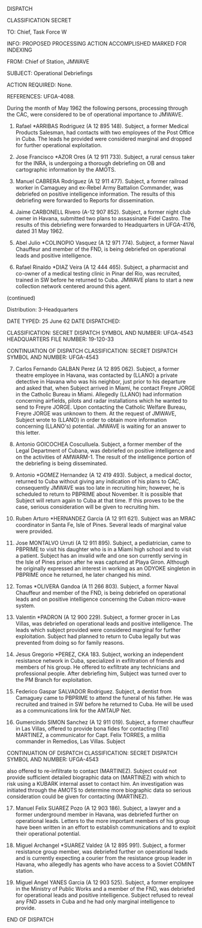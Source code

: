 DISPATCH

CLASSIFICATION
SECRET

TO:
Chief, Task Force W

INFO:
PROPOSED PROCESSING
ACTION ACCOMPLISHED
MARKED FOR INDEXING

FROM:
Chief of Station, JMWAVE

SUBJECT:
Operational Debriefings

ACTION REQUIRED:
None.

REFERENCES:
UFGA-4088.

During the month of May 1962 the following persons, processing through the CAC, were considered to be of operational importance to JMWAVE.

1. Rafael *ARRIBAS Rodriguez (A 12 895 148). Subject, a former Medical Products Salesman, had contacts with two employees of the Post Office in Cuba. The leads he provided were considered marginal and dropped for further operational exploitation.

2. Jose Francisco *AZOR Ores (A 12 911 733). Subject, a rural census taker for the INRA, is undergoing a thorough debriefing on OB and cartographic information by the AMOTS.

3. Manuel CABRERA Rodriguez (A 12 911 477). Subject, a former railroad worker in Camaguey and ex-Rebel Army Battalion Commander, was debriefed on positive intelligence information. The results of this debriefing were forwarded to Reports for dissemination.

4. Jaime CARBONELL Rivero (A-12 907 852). Subject, a former night club owner in Havana, submitted two plans to assassinate Fidel Castro. The results of this debriefing were forwarded to Headquarters in UFGA-4176, dated 31 May 1962.

5. Abel Julio *COLINOPIO Vasquez (A 12 971 774). Subject, a former Naval Chauffeur and member of the FND, is being debriefed on operational leads and positive intelligence.

6. Rafael Rinaldo *DIAZ Veira (A 12 444 465). Subject, a pharmacist and co-owner of a medical testing clinic in Pinar del Rio, was recruited, trained in SW before he returned to Cuba. JMWAVE plans to start a new collection network centered around this agent.

(continued)

Distribution:
3-Headquarters

DATE TYPED: 25 June 62
DATE DISPATCHED:

CLASSIFICATION: SECRET
DISPATCH SYMBOL AND NUMBER: UFGA-4543
HEADQUARTERS FILE NUMBER: 19-120-33

CONTINUATION OF DISPATCH
CLASSIFICATION: SECRET
DISPATCH SYMBOL AND NUMBER: UFGA-4543

7. Carlos Fernando GALBAN Perez (A 12 895 062). Subject, a former theatre employee in Havana, was contacted by (LLANO) a private detective in Havana who was his neighbor, just prior to his departure and asked that, when Subject arrived in Miami, he contact Freyre JORGE in the Catholic Bureau in Miami. Allegedly (LLANO) had information concerning airfields, pilots and radar installations which he wanted to send to Freyre JORGE. Upon contacting the Catholic Welfare Bureau, Freyre JORGE was unknown to them. At the request of JMWAVE, Subject wrote to (LLANO) in order to obtain more information concerning (LLANO's) potential. JMWAVE is waiting for an answer to this letter.

8. Antonio GOICOCHEA Cosculluela. Subject, a former member of the Legal Department of Cubana, was debriefed on positive intelligence and on the activities of AMWARM-1. The result of the intelligence portion of the debriefing is being disseminated.

9. Antonio *GOMEZ Hernandez (A 12 419 493). Subject, a medical doctor, returned to Cuba without giving any indication of his plans to CAC, consequently JMWAVE was too late in recruiting him; however, he is scheduled to return to PBPRIME about November. It is possible that Subject will return again to Cuba at that time. If this proves to be the case, serious consideration will be given to recruiting him.

10. Ruben Arturo *HERNANDEZ Garcia (A 12 911 621). Subject was an MRAC coordinator in Santa Fe, Isle of Pines. Several leads of marginal value were provided.

11. Jose MONTALVO Urruti (A 12 911 895). Subject, a pediatrician, came to PBPRIME to visit his daughter who is in a Miami high school and to visit a patient. Subject has an invalid wife and one son currently serving in the Isle of Pines prison after he was captured at Playa Giron. Although he originally expressed an interest in working as an ODYOKE singleton in PBPRIME once he returned, he later changed his mind.

12. Tomas *OLIVERA Gandoa (A 11 266 803). Subject, a former Naval Chauffeur and member of the FND, is being debriefed on operational leads and on positive intelligence concerning the Cuban micro-wave system.

13. Valentin *PADRON (A 12 900 229). Subject, a former grocer in Las Villas, was debriefed on operational leads and positive intelligence. The leads which subject provided were considered marginal for further exploitation. Subject had planned to return to Cuba legally but was prevented from doing so for family reasons.

14. Jesus Gregorio *PEREZ, CKA 183. Subject, working an independent resistance network in Cuba, specialized in exfiltration of friends and members of his group. He offered to exfiltrate any technicians and professional people. After debriefing him, Subject was turned over to the PM Branch for exploitation.

15. Federico Gaspar SALVADOR Rodriguez. Subject, a dentist from Camaguey came to PBPRIME to attend the funeral of his father. He was recruited and trained in SW before he returned to Cuba. He will be used as a communications link for the AMTAUP Net.

16. Gumercindo SIMON Sanchez (A 12 911 019). Subject, a former chauffeur in Las Villas, offered to provide bona fides for contacting (Titi) MARTINEZ, a communicator for Capt. Felix TORRES, a militia commander in Remedios, Las Villas. Subject

CONTINUATION OF DISPATCH
CLASSIFICATION: SECRET
DISPATCH SYMBOL AND NUMBER: UFGA-4543

also offered to re-infiltrate to contact (MARTINEZ). Subject could not provide sufficient detailed biographic data on (MARTINEZ) with which to risk using a KUBARK internal asset to contact him. An investigation was initiated through the AMOTS to determine more biographic data so serious consideration could be given for contacting (MARTINEZ).

17. Manuel Felix SUAREZ Pozo (A 12 903 186). Subject, a lawyer and a former underground member in Havana, was debriefed further on operational leads. Letters to the more important members of his group have been written in an effort to establish communications and to exploit their operational potential.

18. Miguel Archangel *SUAREZ Valdez (A 12 895 991). Subject, a former resistance group member, was debriefed further on operational leads and is currently expecting a courier from the resistance group leader in Havana, who allegedly has agents who have access to a Soviet COMINT station.

19. Miguel Angel YANES Garcia (A 12 903 525). Subject, a former employee in the Ministry of Public Works and a member of the FND, was debriefed for operational leads and positive intelligence. Subject refused to reveal any FND assets in Cuba and he had only marginal intelligence to provide.

END OF DISPATCH
